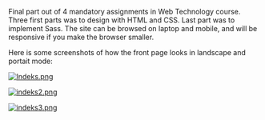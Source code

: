 Final part out of 4 mandatory assignments in Web Technology course. Three first parts was to design with HTML and CSS. Last part was to implement Sass. 
The site can be browsed on laptop and mobile, and will be responsive if you make the browser smaller. 

Here is some screenshots of how the front page looks in landscape and portait mode: 

[![Indeks.png](https://i.postimg.cc/zBrX8GRj/Indeks.png)](https://postimg.cc/mcmGSRjz)

[![indeks2.png](https://i.postimg.cc/KvzcZV4d/indeks2.png)](https://postimg.cc/jCpYcMHX)

[![indeks3.png](https://i.postimg.cc/bwSzntxg/indeks3.png)](https://postimg.cc/bZ8ccdFS)
